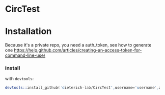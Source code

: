 # CircTest
# Installation
Because it's a private repo, you need a auth_token, see how to generate one https://help.github.com/articles/creating-an-access-token-for-command-line-use/

### install
with `devtools`:

```S
devtools::install_github('dieterich-lab/CircTest',username='username',auth_token='this is example: 8ddcd2f36b5056bf8dd2')
```
